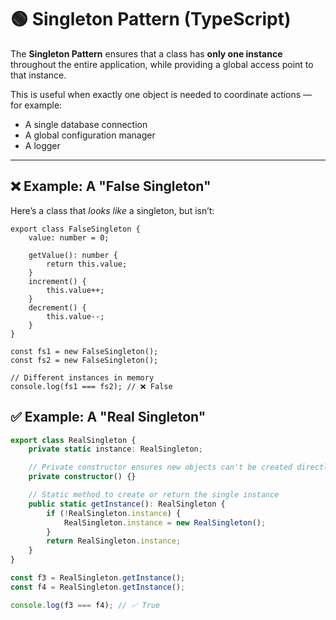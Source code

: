 # 🟢 Singleton Pattern (TypeScript)

The **Singleton Pattern** ensures that a class has **only one instance** throughout the entire application, while providing a global access point to that instance.  

This is useful when exactly one object is needed to coordinate actions — for example:  
- A single database connection  
- A global configuration manager  
- A logger  

---

## ❌ Example: A "False Singleton"

Here’s a class that *looks like* a singleton, but isn’t:

```
export class FalseSingleton {
    value: number = 0;

    getValue(): number {
        return this.value;
    }
    increment() {
        this.value++;
    }
    decrement() {
        this.value--;
    }
}

const fs1 = new FalseSingleton();
const fs2 = new FalseSingleton();

// Different instances in memory
console.log(fs1 === fs2); // ❌ False
```

## ✅ Example: A "Real Singleton"
``` ts
export class RealSingleton {
    private static instance: RealSingleton;

    // Private constructor ensures new objects can't be created directly
    private constructor() {}

    // Static method to create or return the single instance
    public static getInstance(): RealSingleton {
        if (!RealSingleton.instance) {
            RealSingleton.instance = new RealSingleton();
        }
        return RealSingleton.instance;
    }
}

const f3 = RealSingleton.getInstance();
const f4 = RealSingleton.getInstance();

console.log(f3 === f4); // ✅ True
```